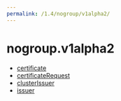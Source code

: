 ```yaml
---
permalink: /1.4/nogroup/v1alpha2/
---
```


# nogroup.v1alpha2



* [certificate](certificate.md)
* [certificateRequest](certificateRequest.md)
* [clusterIssuer](clusterIssuer.md)
* [issuer](issuer.md)